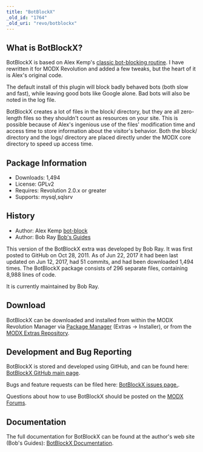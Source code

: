 ```yaml
---
title: "BotBlockX"
_old_id: "1764"
_old_uri: "revo/botblockx"
---
```


## What is BotBlockX?

BotBlockX is based on Alex Kemp's [classic bot-blocking routine](http://download.modem-help.co.uk/non-modem/PHP/Rogue-Bot-Blocking/ "Classic bot blocking script"). I have rewritten it for MODX Revolution and added a few tweaks, but the heart of it is Alex's original code.

The default install of this plugin will block badly behaved bots (both slow and fast), while leaving good bots like Google alone. Bad bots will also be noted in the log file.

BotBlockX creates a lot of files in the block/ directory, but they are all zero-length files so they shouldn't count as resources on your site. This is possible because of Alex's ingenious use of the files' modification time and access time to store information about the visitor's behavior. Both the block/ directory and the logs/ directory are placed directly under the MODX core directory to speed up access time.

## Package Information

- Downloads: 1,494
- License: GPLv2
- Requires: Revolution 2.0.x or greater
- Supports: mysql,sqlsrv

## History

- Author: Alex Kemp [bot-block](http://biostatisticien.eu/www.searchlores.org/bot-block.php.txt)
- Author: Bob Ray [Bob's Guides](http://bobsguides.com)

 This version of the BotBlockX extra was developed by Bob Ray. It was first posted to GitHub on Oct 28, 2011. As of Jun 22, 2017 it had been last updated on Jun 12, 2017, had 51 commits, and had been downloaded 1,494 times. The BotBlockX package consists of 296 separate files, containing 8,988 lines of code.

It is currently maintained by Bob Ray.

## Download

 BotBlockX can be downloaded and installed from within the MODX Revolution Manager via [Package Manager](developing-in-modx/advanced-development/package-management "Package Manager") (Extras -> Installer), or from the [MODX Extras Repository](https://modx.com/extras/package/botblockx).

## Development and Bug Reporting

 BotBlockX is stored and developed using GitHub, and can be found here: [BotBlockX GitHub main page](https://github.com/BobRay/BotBlockX).

 Bugs and feature requests can be filed here: [BotBlockX issues page.](https://github.com/BobRay/BotBlockX/issues).

Questions about how to use BotBlockX should be posted on the [MODX Forums](https://forums.modx.com).

## Documentation

 The full documentation for BotBlockX can be found at the author's web site (Bob's Guides): [BotBlockX Documentation](https://bobsguides.com/botblockx-tutorial.html).
